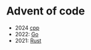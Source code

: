 # Advent of code

* 2024 [cpp](2024/README.md)
* 2022: [Go](2022/README.md)
* 2021: [Rust](2021/README.md)
